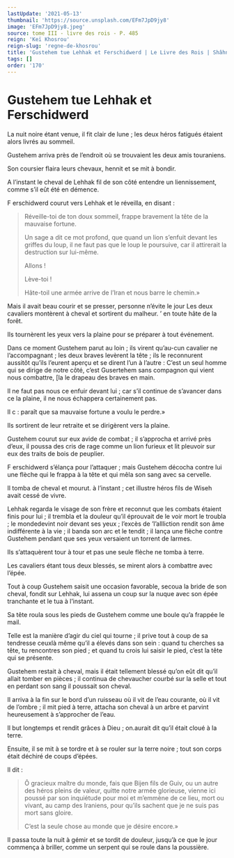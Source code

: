 ```yaml
---
lastUpdate: '2021-05-13'
thumbnail: 'https://source.unsplash.com/EFm7JpD9jy8'
image: 'EFm7JpD9jy8.jpeg'
source: tome III - livre des rois - P. 485
reign: 'Keï Khosrou'
reign-slug: 'regne-de-khosrou'
title: 'Gustehem tue Lehhak et Ferschidwerd | Le Livre des Rois | Shâhnâmeh'
tags: []
order: '170'
---
```


# Gustehem tue Lehhak et Ferschidwerd

La nuit noire étant venue, il fit clair de lune ; les deux héros fatigués étaient alors livrés au sommeil.

Gustehem arriva près de l’endroit où se trouvaient les deux amis touraniens.

Son coursier flaira leurs chevaux, hennit et se mit à bondir.

A l’instant le cheval de Lehhak fil de son côté entendre un liennissement, comme s’il eût été en démence.

F erschidwerd courut vers Lehhak et le réveilla, en disant :

> Réveille-toi de ton doux sommeil, frappe bravement la tête de la mauvaise fortune.
>
> Un sage a dit ce mot profond, que quand un lion s’enfuit devant les griffes du loup, il ne faut pas que le loup le poursuive, car il attirerait la destruction sur lui-même.
>
> Allons !
>
> Lève-toi !
>
> Hâte-toil une armée arrive de l’Iran et nous barre le chemin.»

Mais il avait beau courir et se presser, personne n’évite le jour Les deux cavaliers montèrent à cheval et sortirent du malheur. ’
en toute hâte de la forêt.

Ils tournèrent les yeux vers la plaine pour se préparer à tout événement.

Dans ce moment Gustehem parut au loin ; ils virent qu’au-cun cavalier ne l’accompagnant ; les deux braves levèrent la tête ; ils le reconnurent aussitôt qu’ils l’eurent aperçu et se dirent l’un à l’autre : C’est un seul homme qui se dirige de notre côté, c’est Gusertehem sans compagnon qui vient nous combattre, [la le drapeau des braves en main.

Il ne faut pas nous ce enfuir devant lui ; car s’il continue de s’avancer dans ce la plaine, il ne nous échappera certainement pas.

Il c : paraît que sa mauvaise fortune a voulu le perdre.»

Ils sortirent de leur retraite et se dirigèrent vers la plaine.

Gustehem courut sur eux avide de combat ; il s’approcha et arrivé près d’eux, il poussa des cris de rage comme un lion furieux et lit pleuvoir sur eux des traits de bois de peuplier.

F erschidwerd s’élança pour l’attaquer ; mais Gustehem décocha contre lui une flèche qui le frappa à la tête et qui mêla son sang avec sa cervelle.

Il tomba de cheval et mourut. à l’instant ; cet illustre héros fils de Wiseh avait cessé de vivre.

Lehhak regarda le visage de son frère et reconnut que les combats étaient finis pour lui ; il trembla et la douleur qu’il éprouvait de le voir mort le troubla ; le mondedevint noir devant ses yeux ; l’excès de
’l’allliction rendit son âme indifférente à la vie ; il banda son arc et le tendit ; il lança une flèche contre Gustehem pendant que ses yeux versaient un torrent de larmes.

Ils s’attaquèrent tour à tour et pas une seule flèche ne tomba à terre.

Les cavaliers étant tous deux blessés, se mirent alors à combattre avec l’épée.

Tout à coup Gustehem saisit une occasion favorable, secoua la bride de son cheval, fondit sur Lehhak, lui assena un coup sur la nuque avec son épée tranchante et le tua à l’instant.

Sa tête roula sous les pieds de Gustehem comme une boule qu’a frappée le mail.

Telle est la manière d’agir du ciel qui tourne ; il prive tout à coup de sa tendresse ceuxlà même qu’il a élevés dans son sein : quand tu cherches sa tête, tu rencontres son pied ; et quand tu crois lui saisir le pied, c’est la tête qui se présente.

Gustehem restait à cheval, mais il était tellement blessé qu’on eût dit qu’il allait tomber en pièces ; il continua de chevaucher courbé sur la selle et tout en perdant son sang il poussait son cheval.

Il arriva à la fin sur le bord d’un ruisseau où il vit de l’eau courante, où il vit de l’ombre ; il mit pied à terre, attacha son cheval à un arbre et parvint heureusement à s’approcher de l’eau.

Il but longtemps et rendit grâces à Dieu ; on.aurait dit qu’il était cloué à la terre.

Ensuite, il se mit à se tordre et à se rouler sur la terre noire ; tout son corps était déchiré de coups d’épées.

Il dit :

> Ô gracieux maître du monde, fais que Bijen fils de Guiv, ou un autre des héros pleins de valeur, quitte notre armée glorieuse, vienne ici poussé par son inquiétude pour moi et m’emmène de ce lieu, mort ou vivant, au camp des Iraniens, pour qu’ils sachent que je ne suis pas mort sans gloire.
>
> C’est la seule chose au monde que je désire encore.»

Il passa toute la nuit à gémir et se tordit de douleur, jusqu’à ce que le jour commença à briller, comme un serpent qui se roule dans la poussière.
